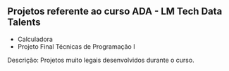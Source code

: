 
## Projetos referente ao curso ADA - LM Tech Data Talents

- Calculadora
- Projeto Final Técnicas de Programação I

Descrição:
Projetos muito legais desenvolvidos durante o curso.
